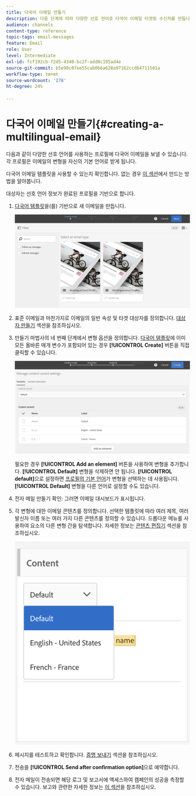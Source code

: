```yaml
---
title: 다국어 이메일 만들기
description: 다음 단계에 따라 다양한 선호 언어로 다국어 이메일 타겟팅 수신자를 만듭니다.
audience: channels
content-type: reference
topic-tags: email-messages
feature: Email
role: User
level: Intermediate
exl-id: fcf192cb-f2d5-4340-bc2f-add0c195ad4e
source-git-commit: b5e98c07ee55cab0b6a628a97162ccd64711501a
workflow-type: tm+mt
source-wordcount: '278'
ht-degree: 24%

---
```


# 다국어 이메일 만들기{#creating-a-multilingual-email}

다음과 같이 다양한 선호 언어를 사용하는 프로필에 다국어 이메일을 보낼 수 있습니다. 각 프로필은 이메일의 변형을 자신의 기본 언어로 받게 됩니다.

다국어 이메일 템플릿을 사용할 수 있는지 확인합니다. 없는 경우 [이 섹션](../../channels/using/multilingual-messages-template.md)에서 만드는 방법을 알아봅니다.

대상자는 선호 언어 정보가 완료된 프로필을 기반으로 합니다.

1. [다국어 템플릿](../../channels/using/multilingual-messages-template.md)을(를) 기반으로 새 이메일을 만듭니다.

   ![](assets/multi_create1.png)

1. 표준 이메일과 마찬가지로 이메일의 일반 속성 및 타겟 대상자를 정의합니다. [대상자 만들기](../../audiences/using/creating-audiences.md) 섹션을 참조하십시오.
1. 만들기 마법사의 네 번째 단계에서 변형 옵션을 정의합니다. [다국어 템플릿](../../channels/using/multilingual-messages-template.md)에 이미 모든 올바른 매개 변수가 포함되어 있는 경우 **[!UICONTROL Create]** 버튼을 직접 클릭할 수 있습니다.

   ![](assets/multi_create4.png)

   필요한 경우 **[!UICONTROL Add an element]** 버튼을 사용하여 변형을 추가합니다. **[!UICONTROL Default]** 변형을 삭제하면 안 됩니다. **[!UICONTROL default]**&#x200B;으로 설정하면 [프로필의 기본 언어](../../audiences/using/creating-profiles.md)가 변형을 선택하는 데 사용됩니다. **[!UICONTROL Default]** 변형을 다른 언어로 설정할 수도 있습니다.

1. 전자 메일 만들기 확인: 그러면 이메일 대시보드가 표시됩니다.
1. 각 변형에 대한 이메일 콘텐츠를 정의합니다. 선택한 템플릿에 따라 여러 제목, 여러 발신자 이름 또는 여러 가지 다른 콘텐츠를 정의할 수 있습니다. 드롭다운 메뉴를 사용하여 요소의 다른 변형 간을 탐색합니다. 자세한 정보는 [콘텐츠 편집기](../../designing/using/designing-content-in-adobe-campaign.md) 섹션을 참조하십시오.

   ![](assets/multi_selectcontent.png)

1. 메시지를 테스트하고 확인합니다. [증명 보내기](../../sending/using/sending-proofs.md) 섹션을 참조하십시오.
1. 전송을 **[!UICONTROL Send after confirmation option]**&#x200B;으로 예약합니다.
1. 전자 메일이 전송되면 해당 로그 및 보고서에 액세스하여 캠페인의 성공을 측정할 수 있습니다. 보고와 관련한 자세한 정보는 [이 섹션](../../reporting/using/about-dynamic-reports.md)을 참조하십시오.

